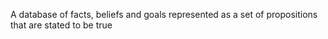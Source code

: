 A database of facts, beliefs and goals represented as a set of propositions that are stated to be true